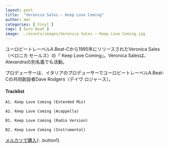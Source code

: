 ```yaml
---
layout: post
title:  "Veronica Sales – Keep Love Coming"
author: mmr
categories: [ Vinyl ]
tags: [ Euro Beat ]
image: ../assets/images/Veronica Sales – Keep Love Coming.jpg
---
```


ユーロビートレーベルA.Beat-Cから1995年にリリースされたVeronica Sales（ベロニカ セールス）の「 Keep Love Coming」。Veronica Salesは、Alexandraの別名義でも活動。

プロデューサーは、イタリアのプロデューサーでユーロビートレーベルA.Beat-Cの共同創設者Dave Rodgers（デイヴ ロジャース）。

#### Tracklist
```md
A1. Keep Love Coming (Extended Mix)

A2. Keep Love Coming (Acappella)

B1. Keep Love Coming (Radio Version)

B2. Keep Love Coming (Instrumental)
```

[メルカリで購入](https://jp.mercari.com/item/m18872108798?afid=6142608987){: .button1}

